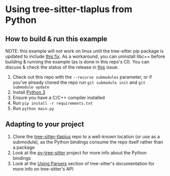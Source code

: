 # Using tree-sitter-tlaplus from Python

## How to build & run this example

NOTE: this example will not work on linux until the tree-sitter pip package is updated to include [this fix](https://github.com/tree-sitter/py-tree-sitter/commit/204e41f1f1e316792dbb99b46fef6b7edec6862b).
As a workaround, you can uninstall libc++ before building & running the example (as is done in this repo's CI).
You can discuss & check the status of the release in [this](https://github.com/tree-sitter/py-tree-sitter/issues/69) issue.

1. Check out this repo with the `--recurse submodules` parameter, or if you've already cloned the repo run `git submodule init` and `git submodule update`
1. Install [Python 3](https://www.python.org/downloads/)
1. Ensure you have a C/C++ compiler installed
1. Run `pip install -r requirements.txt`
1. Run `python main.py`

## Adapting to your project

1. Clone the [tree-sitter-tlaplus](https://github.com/tlaplus-community/tree-sitter-tlaplus) repo to a well-known location (or use as a submodule), as the Python bindings consume the repo itself rather than a package
1. Look at the [py-tree-sitter](https://github.com/tree-sitter/py-tree-sitter) project for more info about the Python bindings
1. Look at the [Using Parsers](https://tree-sitter.github.io/tree-sitter/using-parsers) section of tree-sitter's documentation for more info on tree-sitter's API
